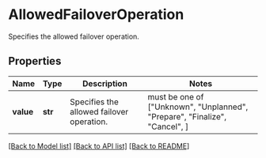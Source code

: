 # AllowedFailoverOperation

Specifies the allowed failover operation.

## Properties
Name | Type | Description | Notes
------------ | ------------- | ------------- | -------------
**value** | **str** | Specifies the allowed failover operation. |  must be one of ["Unknown", "Unplanned", "Prepare", "Finalize", "Cancel", ]

[[Back to Model list]](../README.md#documentation-for-models) [[Back to API list]](../README.md#documentation-for-api-endpoints) [[Back to README]](../README.md)


